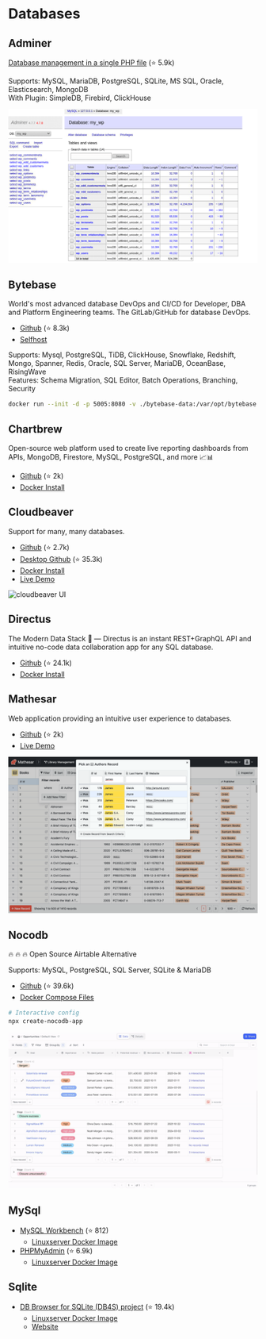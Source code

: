 Databases
=========

## Adminer

[Database management in a single PHP file](https://github.com/vrana/adminer) (⭐ 5.9k)

Supports: MySQL, MariaDB, PostgreSQL, SQLite, MS SQL, Oracle, Elasticsearch, MongoDB  
With Plugin: SimpleDB, Firebird, ClickHouse  

![Adminer UI](uis/adminer-ui.png)


## Bytebase

World's most advanced database DevOps and CI/CD for Developer, DBA and Platform Engineering teams. The GitLab/GitHub for database DevOps.

- [Github](https://github.com/bytebase/bytebase) (⭐ 8.3k)
- [Selfhost](https://www.bytebase.com/docs/get-started/self-host)

Supports: Mysql, PostgreSQL, TiDB, ClickHouse, Snowflake, Redshift, Mongo, Spanner, Redis, Oracle, SQL Server, MariaDB, OceanBase, RisingWave  
Features: Schema Migration, SQL Editor, Batch Operations, Branching, Security


```sh
docker run --init -d -p 5005:8080 -v ./bytebase-data:/var/opt/bytebase --name bytebase bytebase/bytebase:2.12.0
```

## Chartbrew

Open-source web platform used to create live reporting dashboards from APIs, MongoDB, Firestore, MySQL, PostgreSQL, and more 📈📊

- [Github](https://github.com/chartbrew/chartbrew) (⭐ 2k)
- [Docker Install](https://docs.chartbrew.com/deployment/#run-the-application-with-docker)



## Cloudbeaver

Support for many, many databases.

- [Github](https://github.com/dbeaver/cloudbeaver) (⭐ 2.7k)
- [Desktop Github](https://github.com/dbeaver/dbeaver) (⭐ 35.3k)
- [Docker Install](https://github.com/dbeaver/cloudbeaver/wiki/Run-Docker-Container)
- [Live Demo](https://demo.cloudbeaver.io)

![cloudbeaver UI](uis/cloudbeaver-ui.png)



## Directus

The Modern Data Stack 🐰 — Directus is an instant REST+GraphQL API and intuitive no-code data collaboration app for any SQL database.

- [Github](https://github.com/directus/directus) (⭐ 24.1k)
- [Docker Install](https://docs.directus.io/self-hosted/quickstart.html)


## Mathesar

Web application providing an intuitive user experience to databases.

- [Github](https://github.com/mathesar-foundation/mathesar) (⭐ 2k)
- [Live Demo](https://demo.mathesar.org/)


![mathesar UI](uis/mathesar-ui.png)


## Nocodb

🔥 🔥 🔥 Open Source Airtable Alternative

Supports: MySQL, PostgreSQL, SQL Server, SQLite & MariaDB

- [Github](https://github.com/nocodb/nocodb) (⭐ 39.6k)
- [Docker Compose Files](https://github.com/nocodb/nocodb/tree/master/docker-compose)

```sh
# Interactive config
npx create-nocodb-app
```


![nocodb UI](uis/nocodb-ui.gif)



## MySql

- [MySQL Workbench](https://github.com/mysql/mysql-workbench) (⭐ 812)
  - [Linuxserver Docker Image](https://hub.docker.com/r/linuxserver/mysql-workbench)
- [PHPMyAdmin](https://github.com/phpmyadmin/phpmyadmin) (⭐ 6.9k)
  - [Linuxserver Docker Image](https://hub.docker.com/r/linuxserver/phpmyadmin)

## Sqlite

- [DB Browser for SQLite (DB4S) project](https://github.com/sqlitebrowser/sqlitebrowser) (⭐ 19.4k)
  - [Linuxserver Docker Image](https://hub.docker.com/r/linuxserver/sqlitebrowser)
  - [Website](https://sqlitebrowser.org/)
